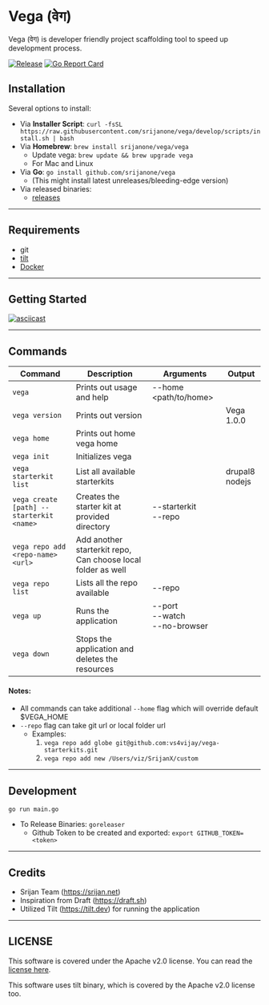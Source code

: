 # Vega (वेग)

Vega (वेग) is developer friendly project scaffolding tool to speed up development process.

[![Release](https://github.com/srijanone/vega/workflows/Release/badge.svg)](https://github.com/srijanone/vega/releases)
[![Go Report Card](https://goreportcard.com/badge/github.com/srijanone/vega)](https://goreportcard.com/report/github.com/srijanone/vega)

## Installation

Several options to install:

- Via **Installer Script**: `curl -fsSL https://raw.githubusercontent.com/srijanone/vega/develop/scripts/install.sh | bash`
- Via **Homebrew**: `brew install srijanone/vega/vega`
  - Update vega: `brew update && brew upgrade vega`
  - For Mac and Linux
- Via **Go**: `go install github.com/srijanone/vega`
  - (This might install latest unreleases/bleeding-edge version)
- Via released binaries:
  - [releases](https://github.com/srijanone/vega/releases)

---

## Requirements

- git
- [tilt](https://docs.tilt.dev/install.html)
- [Docker](https://docs.docker.com/install/)

---

## Getting Started

[![asciicast](https://asciinema.org/a/346402.svg)](https://asciinema.org/a/346402)

---

## Commands

| Command                                      | Description                                                                           | Arguments                                       | Output     |
| -------------------------------------------- | ------------------------------------------------------------------------------------- | ----------------------------------------------- | ---------- |
| `vega`                                         | Prints out usage and help                                                             | \--home <path/to/home>                          |            |
| `vega version`                                 | Prints out version                                                                    |                                                 | Vega 1.0.0 |
| `vega home`                                    | Prints out home vega home                                                             |                                                 |            |
| `vega init`                                    | Initializes vega                                                                      |                                                 |            |
| `vega starterkit list`                         | List all available starterkits                                                        |                                                 | drupal8<br>nodejs    |
| `vega create [path] --starterkit <name>`       | Creates the starter kit at provided directory                                         | \--starterkit <name><br>\--repo <repo>          |            |
| `vega repo add <repo-name> <url>`              | Add another starterkit repo, Can choose local folder as well                          |                                                 |            |
| `vega repo list`                               | Lists all the repo available                                                          | \--repo <repo>                                  |            |
| `vega up`                                      | Runs the application                                                                  | \--port <log-port><br>\--watch<br>\--no-browser |            |
| `vega down`                                    | Stops the application and deletes the resources                                       |                                                 |            |

#### Notes:
- All commands can take additional `--home` flag which will override default $VEGA_HOME
- `--repo` flag can take git url or local folder url
  - Examples:
    1. `vega repo add globe git@github.com:vs4vijay/vega-starterkits.git`
    2. `vega repo add new /Users/viz/SrijanX/custom`

---

## Development
`go run main.go`

- To Release Binaries: `goreleaser`
  - Github Token to be created and exported: `export GITHUB_TOKEN=<token>`

---

## Credits

- Srijan Team (https://srijan.net)
- Inspiration from Draft (https://draft.sh)
- Utilized Tilt (https://tilt.dev) for running the application 

---

## LICENSE

This software is covered under the Apache v2.0 license. You can read the [license here](LICENSE).

This software uses tilt binary, which is covered by the Apache v2.0 license too.
